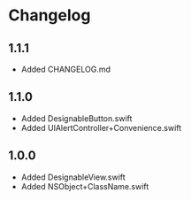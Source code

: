 # Changelog

## 1.1.1

- Added CHANGELOG.md

## 1.1.0

- Added DesignableButton.swift
- Added UIAlertController+Convenience.swift

## 1.0.0

- Added DesignableView.swift
- Added NSObject+ClassName.swift
